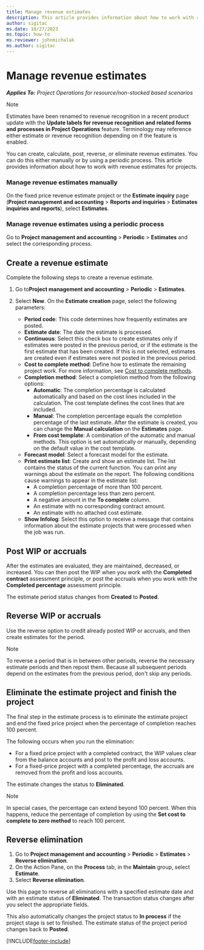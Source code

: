 ```yaml
---
title: Manage revenue estimates
description: This article provides information about how to work with revenue estimates for projects.
author: sigitac
ms.date: 10/27/2023
ms.topic: how-to
ms.reviewer: johnmichalak
ms.author: sigitac
---
```


# Manage revenue estimates

_**Applies To:** Project Operations for resource/non-stocked based scenarios_

 > [!NOTE]
   > Estimates have been renamed to revenue recognition in a recent product update with the **Update labels for revenue recognition and related forms and processes in Project Operations** feature. Terminology may reference either estimate or revenue recognition depending on if the feature is enabled.

You can create, calculate, post, reverse, or eliminate revenue estimates. You can do this either manually or by using a periodic process. This article provides information about how to work with revenue estimates for projects.

### Manage revenue estimates manually

On the fixed price revenue estimate project or the **Estimate inquiry** page (**Project management and accounting** > **Reports and inquiries** > **Estimates inquiries and reports**), select **Estimates**.

### Manage revenue estimates using a periodic process

Go to **Project management and accounting** > **Periodic** > **Estimates** and select the corresponding process.

## Create a revenue estimate

Complete the following steps to create a revenue estimate. 

1. Go to**Project management and accounting** > **Periodic** > **Estimates**.
2. Select **New**. On the **Estimate creation** page, select the following parameters:

   - **Period code**: This code determines how frequently estimates are posted.
   - **Estimate date**: The date the estimate is processed.
   - **Continuous**: Select this check box to create estimates only if estimates were posted in the previous period, or if the estimate is the first estimate that has been created. If this is not selected, estimates are created even if estimates were not posted in the previous period.
   - **Cost to complete method**: Define how to estimate the remaining project work. For more information, see [Cost to complete methods](cost-complete-methods.md).
   - **Completion method**: Select a completion method from the following options:
     - **Automatic**: The completion percentage is calculated automatically and based on the cost lines included in the calculation. The cost template defines the cost lines that are included.
     - **Manual**: The completion percentage equals the completion percentage of the last estimate. After the estimate is created, you can change the **Manual calculation** on the **Estimates** page.
     - **From cost template**: A combination of the automatic and manual methods. This option is set automatically or manually, depending on the default value in the cost template.
   - **Forecast model**: Select a forecast model for the estimate.
   - **Print estimate list**: Create and show an estimate list. The list contains the status of the current function. You can print any warnings about the estimate on the report. The following conditions cause warnings to appear in the estimate list:
     - A completion percentage of more than 100 percent.
     - A completion percentage less than zero percent.
     - A negative amount in the **To complete** column.
     - An estimate with no corresponding contract amount.
     - An estimate with no attached cost estimate.
   - **Show Infolog**: Select this option to receive a message that contains information about the estimate projects that were processed when the job was run.


## Post WIP or accruals

After the estimates are evaluated, they are maintained, decreased, or increased. You can then post the WIP when you work with the **Completed contract** assessment principle, or post the accruals when you work with the **Completed percentage** assessment principle.
  
The estimate period status changes from **Created** to **Posted**.

## Reverse WIP or accruals

Use the reverse option to credit already posted WIP or accruals, and then create estimates for the period.

> [!NOTE]
> To reverse a period that is in between other periods, reverse the necessary estimate periods and then repost them. Because all subsequent periods depend on the estimates from the previous period, don't skip any periods.

## Eliminate the estimate project and finish the project

The final step in the estimate process is to eliminate the estimate project and end the fixed price project when the percentage of completion reaches 100 percent.

The following occurs when you run the elimination:

- For a fixed price project with a completed contract, the WIP values clear from the balance accounts and post to the profit and loss accounts.
- For a fixed-price project with a completed percentage, the accruals are removed from the profit and loss accounts.

The estimate changes the status to **Eliminated**.

> [!NOTE]
> In special cases, the percentage can extend beyond 100 percent. When this happens, reduce the percentage of completion by using the **Set cost to complete to zero method** to reach 100 percent.

## Reverse elimination

1. Go to **Project management and accounting** > **Periodic** > **Estimates** > **Reverse elimination**. 
2. On the Action Pane, on the **Process** tab, in the **Maintain** group, select **Estimate**. 
3. Select **Reverse elimination**.

Use this page to reverse all eliminations with a specified estimate date and with an estimate status of **Eliminated**. The transaction status changes after you select the appropriate fields.

This also automatically changes the project status to **In process** if the project stage is set to finished. The estimate status of the project period changes back to **Posted**.


[!INCLUDE[footer-include](../includes/footer-banner.md)]
